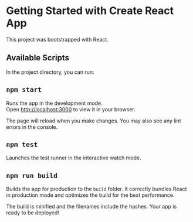 # Getting Started with Create React App

This project was bootstrapped with React.




## Available Scripts

In the project directory, you can run:

## `npm start`

Runs the app in the development mode.\
Open [http://localhost:3000](http://localhost:3000) to view it in your browser.


The page will reload when you make changes.
You may also see any lint errors in the console.

## `npm test`

Launches the test runner in the interactive watch mode.


## `npm run build`

Builds the app for production to the `build` folder.
It correctly bundles React in production mode and optimizes the build for the best performance.

The build is minified and the filenames include the hashes.
Your app is ready to be deployed!


 
 
